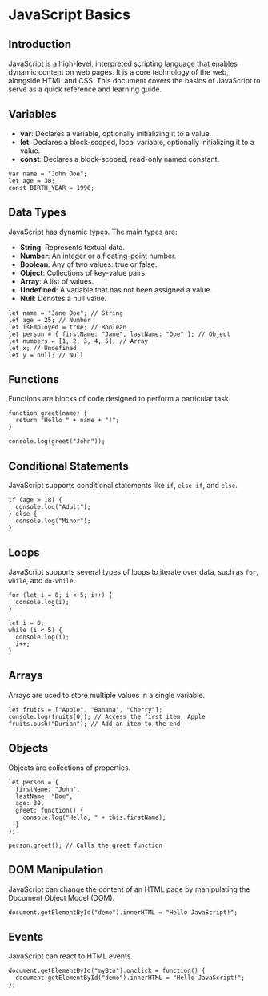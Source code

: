 # JavaScript Basics

## Introduction

JavaScript is a high-level, interpreted scripting language that enables dynamic content on web pages. It is a core technology of the web, alongside HTML and CSS. This document covers the basics of JavaScript to serve as a quick reference and learning guide.

## Variables

- **var**: Declares a variable, optionally initializing it to a value.
- **let**: Declares a block-scoped, local variable, optionally initializing it to a value.
- **const**: Declares a block-scoped, read-only named constant.

```
var name = "John Doe";
let age = 30;
const BIRTH_YEAR = 1990;
```

## Data Types

JavaScript has dynamic types. The main types are:

- **String**: Represents textual data.
- **Number**: An integer or a floating-point number.
- **Boolean**: Any of two values: true or false.
- **Object**: Collections of key-value pairs.
- **Array**: A list of values.
- **Undefined**: A variable that has not been assigned a value.
- **Null**: Denotes a null value.

```
let name = "Jane Doe"; // String
let age = 25; // Number
let isEmployed = true; // Boolean
let person = { firstName: "Jane", lastName: "Doe" }; // Object
let numbers = [1, 2, 3, 4, 5]; // Array
let x; // Undefined
let y = null; // Null
```

## Functions

Functions are blocks of code designed to perform a particular task.

```
function greet(name) {
  return "Hello " + name + "!";
}

console.log(greet("John"));
```

## Conditional Statements

JavaScript supports conditional statements like `if`, `else if`, and `else`.

```
if (age > 18) {
  console.log("Adult");
} else {
  console.log("Minor");
}
```

## Loops

JavaScript supports several types of loops to iterate over data, such as `for`, `while`, and `do-while`.

```
for (let i = 0; i < 5; i++) {
  console.log(i);
}

let i = 0;
while (i < 5) {
  console.log(i);
  i++;
}
```

## Arrays

Arrays are used to store multiple values in a single variable.

```
let fruits = ["Apple", "Banana", "Cherry"];
console.log(fruits[0]); // Access the first item, Apple
fruits.push("Durian"); // Add an item to the end
```

## Objects

Objects are collections of properties.

```
let person = {
  firstName: "John",
  lastName: "Doe",
  age: 30,
  greet: function() {
    console.log("Hello, " + this.firstName);
  }
};

person.greet(); // Calls the greet function
```

## DOM Manipulation

JavaScript can change the content of an HTML page by manipulating the Document Object Model (DOM).

```
document.getElementById("demo").innerHTML = "Hello JavaScript!";
```

## Events

JavaScript can react to HTML events.

```
document.getElementById("myBtn").onclick = function() {
  document.getElementById("demo").innerHTML = "Hello JavaScript!";
};
```

